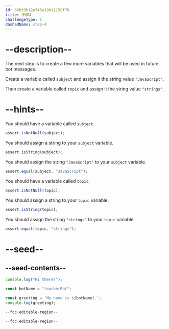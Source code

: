```yaml
---
id: 66b59b12a745e10011158f7b
title: 步驟4
challengeType: 1
dashedName: step-4
---
```


# --description--

The next step is to create a few more variables that will be used in future bot messages.

Create a variable called `subject` and assign it the string value `"JavaScript"`.

Then create a variable called `topic` and assign it the string value `"strings"`.

# --hints--

You should have a variable called `subject`.

```js
assert.isNotNull(subject);
```

You should assign a string to your `subject` variable.

```js
assert.isString(subject);
```

You should assign the string `"JavaScript"` to your `subject` variable.

```js
assert.equal(subject, "JavaScript");
```

You should have a variable called `topic`.

```js
assert.isNotNull(topic);
```

You should assign a string to your `topic` variable.

```js
assert.isString(topic);
```

You should assign the string `"strings"` to your `topic` variable.

```js
assert.equal(topic, "strings");
```

# --seed--

## --seed-contents--

```js
console.log("Hi there!");

const botName = "teacherBot";

const greeting = `My name is ${botName}.`;
console.log(greeting);

--fcc-editable-region--

--fcc-editable-region--
```
